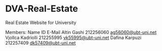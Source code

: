 # DVA-Real-Estate
Real Estate Website for University 



Members:
Name                     ID            E-Mail
Altin Gashi              212256060     ag56060@ubt-uni.net
Vjollca Kadriolli        212255995     vk55995@ubt-uni.net
Dafina Karpuzi           212257409     dk57409@ubt-uni.net
